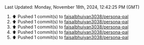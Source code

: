 <!--RECENT_ACTIVITY:last_update-->
Last Updated: Monday, November 18th, 2024, 12:42:25 PM (GMT)
<!--RECENT_ACTIVITY:last_update_end-->
<!--RECENT_ACTIVITY:start-->
1. ⬆️ Pushed 1 commit(s) to [faisalbhuiyan3038/persona-pal](https://github.com/faisalbhuiyan3038/persona-pal)<br>
2. ⬆️ Pushed 1 commit(s) to [faisalbhuiyan3038/persona-pal](https://github.com/faisalbhuiyan3038/persona-pal)<br>
3. ⬆️ Pushed 1 commit(s) to [faisalbhuiyan3038/persona-pal](https://github.com/faisalbhuiyan3038/persona-pal)<br>
4. ⬆️ Pushed 1 commit(s) to [faisalbhuiyan3038/persona-pal](https://github.com/faisalbhuiyan3038/persona-pal)<br>
5. ⬆️ Pushed 1 commit(s) to [faisalbhuiyan3038/persona-pal](https://github.com/faisalbhuiyan3038/persona-pal)<br>
<!--RECENT_ACTIVITY:end-->
